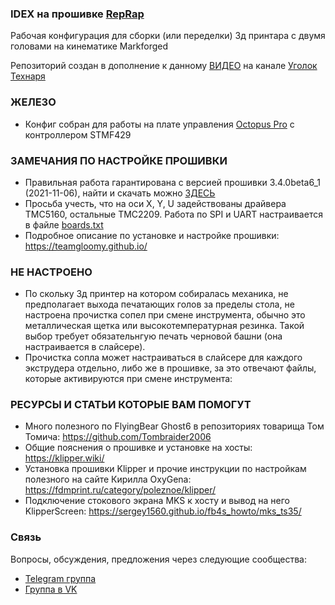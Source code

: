 ### IDEX на прошивке <a href="https://www.reprapfirmware.org/">RepRap</a>
Рабочая конфигурация для сборки (или переделки) 3д принтара с двумя головами на кинематике Markforged

Репозиторий создан в дополнение к данному <a href="https://youtu.be/QxSq5uRTmJw/">ВИДЕО</a> на канале <a href="https://www.youtube.com/c/%D0%A3%D0%B3%D0%BE%D0%BB%D0%BE%D0%BA%D1%82%D0%B5%D1%85%D0%BD%D0%B0%D1%80%D1%8F">Уголок Технаря</a>

### ЖЕЛЕЗО
* Конфиг собран для работы на плате управления <a href="https://alii.pub/6imgx4/">Octopus Pro</a> с контроллером STMF429

### ЗАМЕЧАНИЯ ПО НАСТРОЙКЕ ПРОШИВКИ
* Правильная работа гарантирована с версией прошивки  3.4.0beta6_1 (2021-11-06), найти и скачать можно <a href="https://github.com/gloomyandy/RepRapFirmware/releases">ЗДЕСЬ</a>
* Просьба учесть, что на оси X, Y, U  задействованы драйвера TMC5160, остальные TMC2209. Работа по SPI и UART настраивается в файле <a href="https://github.com/Technarrus/RepRap_IDEX/blob/main/sys/board.txt">boards.txt</a>
* Подробное описание по установке и настройке прошивки: https://teamgloomy.github.io/

### НЕ НАСТРОЕНО
* По скольку 3д принтер на котором собиралась механика, не предполагает выхода печатающих голов за пределы стола, не настроена прочистка сопел при смене инструмента, обычно это металлическая щетка или высокотемпературная резинка. Такой выбор требует обязательнгую печать черновой башни (она настраивается в слайсере).
* Прочистка сопла может настраиваться в слайсере для каждого экструдера отдельно, либо же в прошивке, за это отвечают файлы, которые активируются при смене инструмента: 

### РЕСУРСЫ И СТАТЬИ КОТОРЫЕ ВАМ ПОМОГУТ
* Много полезного по FlyingBear Ghost6 в репозиториях товарища Том Томича: https://github.com/Tombraider2006
* Общие пояснения о прошивке и установке на хосты: https://klipper.wiki/
* Установка прошивки Klipper и прочие инструкции по настройкам полезного на сайте Кирилла OxyGena: https://fdmprint.ru/category/poleznoe/klipper/
* Подключение стокового экрана MKS к хосту и вывод на него KlipperScreen: https://sergey1560.github.io/fb4s_howto/mks_ts35/

### Связь
Вопросы, обсуждения, предложения через следующие сообщества:
* [Telegram группа](https://t.me/technarr)
* [Группа в VK](https://vk.com/technarrus)
